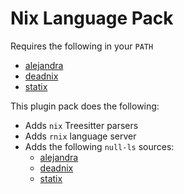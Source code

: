 # Nix Language Pack

Requires the following in your `PATH`

- [alejandra](https://github.com/kamadorueda/alejandra)
- [deadnix](https://github.com/astro/deadnix)
- [statix](https://github.com/nerdypepper/statix)

This plugin pack does the following:

- Adds `nix` Treesitter parsers
- Adds `rnix` language server
- Adds the following `null-ls` sources:
  - [alejandra](https://github.com/kamadorueda/alejandra)
  - [deadnix](https://github.com/astro/deadnix)
  - [statix](https://github.com/nerdypepper/statix)
